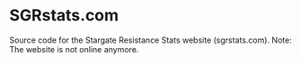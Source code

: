 # SGRstats.com

Source code for the Stargate Resistance Stats website (sgrstats.com). Note: The
website is not online anymore.

